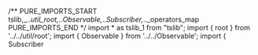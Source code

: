/** PURE_IMPORTS_START tslib,_.._util_root,_.._Observable,_.._Subscriber,_.._operators_map PURE_IMPORTS_END */
import * as tslib_1 from "tslib";
import { root } from '../../util/root';
import { Observable } from '../../Observable';
import { Subscriber